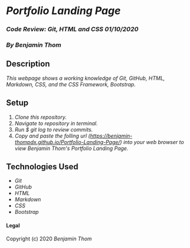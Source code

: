 # _Portfolio Landing Page_

### _Code Review: Git, HTML and CSS 01/10/2020_

### _**By Benjamin Thom**_

## Description

_This webpage shows a working knowledge of Git, GitHub, HTML, Markdown, CSS, and the CSS Framework, Bootstrap._

## Setup

1. _Clone this repository._
2. _Navigate to repository in terminal._
3. _Run $ git log to review commits._
4. _Copy and paste the folling url (https://benjamin-thompdx.github.io/Portfolio-Landing-Page/) into your web browser to view Benjamin Thom's Portfolio Landing Page._ 

## Technologies Used

* _Git_
* _GitHub_
* _HTML_
* _Markdown_
* _CSS_
* _Bootstrap_

#### Legal

Copyright (c) 2020 _Benjamin Thom_
